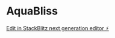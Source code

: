 # AquaBliss

[Edit in StackBlitz next generation editor ⚡️](https://stackblitz.com/~/github.com/trevor93/AquaBliss)